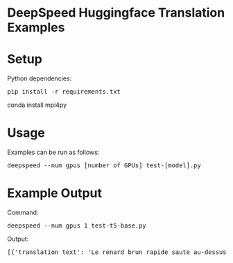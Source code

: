 
# DeepSpeed Huggingface Translation Examples

# Setup
Python dependencies:
<pre>
pip install -r requirements.txt
</pre>

conda install mpi4py

# Usage
Examples can be run as follows:
<pre>deepspeed --num_gpus [number of GPUs] test-[model].py</pre>

# Example Output
Command:
<pre>
deepspeed --num_gpus 1 test-t5-base.py
</pre>

Output:
<pre>
[{'translation_text': 'Le renard brun rapide saute au-dessus du chien lazy.'}]
</pre>
